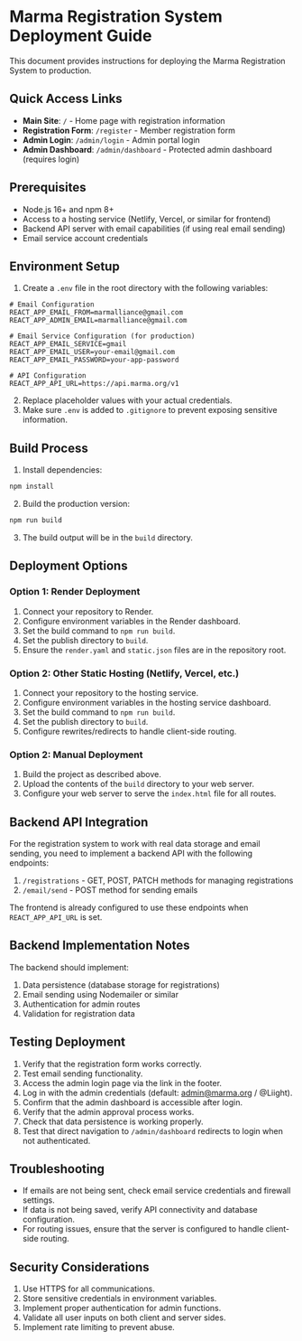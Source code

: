 # Marma Registration System Deployment Guide

This document provides instructions for deploying the Marma Registration System to production.

## Quick Access Links

- **Main Site**: `/` - Home page with registration information
- **Registration Form**: `/register` - Member registration form
- **Admin Login**: `/admin/login` - Admin portal login
- **Admin Dashboard**: `/admin/dashboard` - Protected admin dashboard (requires login)

## Prerequisites

- Node.js 16+ and npm 8+
- Access to a hosting service (Netlify, Vercel, or similar for frontend)
- Backend API server with email capabilities (if using real email sending)
- Email service account credentials

## Environment Setup

1. Create a `.env` file in the root directory with the following variables:

```
# Email Configuration
REACT_APP_EMAIL_FROM=marmalliance@gmail.com
REACT_APP_ADMIN_EMAIL=marmalliance@gmail.com

# Email Service Configuration (for production)
REACT_APP_EMAIL_SERVICE=gmail
REACT_APP_EMAIL_USER=your-email@gmail.com
REACT_APP_EMAIL_PASSWORD=your-app-password

# API Configuration
REACT_APP_API_URL=https://api.marma.org/v1
```

2. Replace placeholder values with your actual credentials.
3. Make sure `.env` is added to `.gitignore` to prevent exposing sensitive information.

## Build Process

1. Install dependencies:
```bash
npm install
```

2. Build the production version:
```bash
npm run build
```

3. The build output will be in the `build` directory.

## Deployment Options

### Option 1: Render Deployment

1. Connect your repository to Render.
2. Configure environment variables in the Render dashboard.
3. Set the build command to `npm run build`.
4. Set the publish directory to `build`.
5. Ensure the `render.yaml` and `static.json` files are in the repository root.

### Option 2: Other Static Hosting (Netlify, Vercel, etc.)

1. Connect your repository to the hosting service.
2. Configure environment variables in the hosting service dashboard.
3. Set the build command to `npm run build`.
4. Set the publish directory to `build`.
5. Configure rewrites/redirects to handle client-side routing.

### Option 2: Manual Deployment

1. Build the project as described above.
2. Upload the contents of the `build` directory to your web server.
3. Configure your web server to serve the `index.html` file for all routes.

## Backend API Integration

For the registration system to work with real data storage and email sending, you need to implement a backend API with the following endpoints:

1. `/registrations` - GET, POST, PATCH methods for managing registrations
2. `/email/send` - POST method for sending emails

The frontend is already configured to use these endpoints when `REACT_APP_API_URL` is set.

## Backend Implementation Notes

The backend should implement:

1. Data persistence (database storage for registrations)
2. Email sending using Nodemailer or similar
3. Authentication for admin routes
4. Validation for registration data

## Testing Deployment

1. Verify that the registration form works correctly.
2. Test email sending functionality.
3. Access the admin login page via the link in the footer.
4. Log in with the admin credentials (default: admin@marma.org / @Liight).
5. Confirm that the admin dashboard is accessible after login.
6. Verify that the admin approval process works.
7. Check that data persistence is working properly.
8. Test that direct navigation to `/admin/dashboard` redirects to login when not authenticated.

## Troubleshooting

- If emails are not being sent, check email service credentials and firewall settings.
- If data is not being saved, verify API connectivity and database configuration.
- For routing issues, ensure that the server is configured to handle client-side routing.

## Security Considerations

1. Use HTTPS for all communications.
2. Store sensitive credentials in environment variables.
3. Implement proper authentication for admin functions.
4. Validate all user inputs on both client and server sides.
5. Implement rate limiting to prevent abuse.
